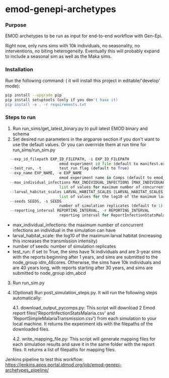 # emod-genepi-archetypes

### Purpose
EMOD archetypes to be run as input for end-to-end workflow with Gen-Epi.

Right now, only runs sims with 10k individuals, no seasonality, no interventions, no biting heterogeneity.  Eventually this will probably expand to include a seasonal sim as well as the Maka sims.

### Installation
Run the following command: ( it will install this project in editable/'develop' mode):
```bash
pip install --upgrade pip
pip install setuptools (only if you don't have it)
pip install -e . -r requirements.txt
```

### Steps to run
1. Run run_sims/get_latest_binary.py to pull latest EMOD binary and schema
2. Set desired run parameters in the argparse section if you don't want to use the default values. Or you can overrride
them at run time for run_sims/run_sim.py
```python
  --exp_id_filepath EXP_ID_FILEPATH, -i EXP_ID_FILEPATH
                        emod experiment id file (default to manifest.exp_id_file)
  --test_run, -t        test_run flag (default to True)
  --exp_name EXP_NAME, -e EXP_NAME
                        emod experiment name in Comps (default to emod_genepi_archetypes)
  --max_individual_infections MAX_INDIVIDUAL_INFECTIONS [MAX_INDIVIDUAL_INFECTIONS ...], -m MAX_INDIVIDUAL_INFECTIONS [MAX_INDIVIDUAL_INFECTIONS ...]
                        list of values for maximum number of concurrent infections to sweep (default to [3, 6, 9])
  --larval_habitat_scales LARVAL_HABITAT_SCALES [LARVAL_HABITAT_SCALES ...], -l LARVAL_HABITAT_SCALES [LARVAL_HABITAT_SCALES ...]
                        list of values for the log10 of the maximum larval habitat to sweep (default to [6.5, 7.0, 7.5])
  --seeds SEEDS, -s SEEDS
                        number of simulation replicates (default to 1)
  --reporting_interval REPORTING_INTERVAL, -r REPORTING_INTERVAL
                        reporting interval for ReportInfectionStatsMalaria (default to 30 days)
```
- max_individual_infections: the maximum number of concurrent infections an individual in the simulation can have
- larval_habitat_scale: the log10 of the maximum larval habitat (increasing this increases the transmission intensity)
- number of seeds: number of simulation replicates
- test_run: if set to True, the sims have 1k individuals and are 3-year sims with the reports beginning after 1 years, and sims are submitted to the node_group idm_48cores.  Otherwise, the sims have 10k individuals and are 40 years long, with reports starting after 30 years, and sims are submitted to node_group idm_abcd

3. Run run_sim.py
4. (Optional) Run post_simulation_steps.py. It will run the following steps automatically: 
   
    4.1. download_output_pycomps.py: This script will download 2 Emod report files('ReportInfectionStatsMalaria.csv' and 'ReportSimpleMalariaTransmission.csv') from each simulation to your local machine. It returns the experiment ids with the filepaths of the downloaded files. 

    4.2. write_mapping_file.py: This script will generate mapping files for each simulation results and save it in the same folder with the report files. It returns a list of filepaths for mapping files.

Jenkins pipeline to test this workflow: https://jenkins.apps.portal.idmod.org/job/emod-genepi-archetypes_pipeline/